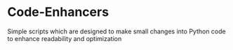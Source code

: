 # Code-Enhancers
Simple scripts which are designed to make small changes into Python code to enhance readability and optimization
